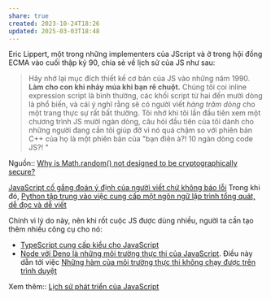 ```yaml
---
share: true
created: 2023-10-24T18:26
updated: 2025-03-03T18:48
---
```

Eric Lippert, một trong những implementers của JScript và ở trong hội đồng ECMA vào cuối thập kỷ 90, chia sẻ về lịch sử của JS như sau:
> Hãy nhớ lại mục đích thiết kế cơ bản của JS vào những năm 1990. **Làm cho con khỉ nhảy múa khi bạn rê chuột.** Chúng tôi coi inline expression script là bình thường, các khối script từ hai đến mười dòng là phổ biến, và cái ý nghĩ rằng sẽ có người viết *hàng trăm dòng* cho một trang thực sự rất bất thường. Tôi nhớ khi tôi lần đầu tiên xem một chương trình JS mười ngàn dòng, câu hỏi đầu tiên của tôi dành cho những người đang cần tôi giúp đỡ vì nó quá chậm so với phiên bản C++ của họ là một phiên bản của "bạn điên à?! 10 ngàn dòng code JS?! "

Nguồn:: [Why is Math.random() not designed to be cryptographically secure?](https://security.stackexchange.com/a/181623/94500)

[JavaScript cố gắng đoán ý định của người viết chứ không báo lỗi](./JavaScript%20c%E1%BB%91%20g%E1%BA%AFng%20%C4%91o%C3%A1n%20%C3%BD%20%C4%91%E1%BB%8Bnh%20c%E1%BB%A7a%20ng%C6%B0%E1%BB%9Di%20vi%E1%BA%BFt%20ch%E1%BB%A9%20kh%C3%B4ng%20b%C3%A1o%20l%E1%BB%97i.md)
Trong khi đó, [Python tập trung vào việc cung cấp một ngôn ngữ lập trình tổng quát, dễ đọc và dễ viết](./Python%20t%E1%BA%ADp%20trung%20v%C3%A0o%20vi%E1%BB%87c%20cung%20c%E1%BA%A5p%20m%E1%BB%99t%20ng%C3%B4n%20ng%E1%BB%AF%20l%E1%BA%ADp%20tr%C3%ACnh%20t%E1%BB%95ng%20qu%C3%A1t,%20d%E1%BB%85%20%C4%91%E1%BB%8Dc%20v%C3%A0%20d%E1%BB%85%20vi%E1%BA%BFt.md) 

Chính vì lý do này, nên khi rốt cuộc JS được dùng nhiều, người ta cần tạo thêm nhiều công cụ cho nó:
- [TypeScript cung cấp kiểu cho JavaScript](../../Ng%C3%B4n%20ng%E1%BB%AF%20ki%E1%BB%83u%20%C4%91%E1%BB%99ng/JavaScript/TypeScript/TypeScript%20cung%20c%E1%BA%A5p%20ki%E1%BB%83u%20cho%20JavaScript.md) 
- [Node với Deno là những môi trường thực thi của JavaScript](../../Ng%C3%B4n%20ng%E1%BB%AF%20ki%E1%BB%83u%20%C4%91%E1%BB%99ng/JavaScript/M%C3%B4i%20tr%C6%B0%E1%BB%9Dng%20th%E1%BB%B1c%20thi%20(runtime)/Node%20v%E1%BB%9Bi%20Deno%20l%C3%A0%20nh%E1%BB%AFng%20m%C3%B4i%20tr%C6%B0%E1%BB%9Dng%20th%E1%BB%B1c%20thi%20c%E1%BB%A7a%20JavaScript.md). Điều này dẫn tới việc [Những hàm của môi trường thực thi không chạy được trên trình duyệt](../../Ng%C3%B4n%20ng%E1%BB%AF%20ki%E1%BB%83u%20%C4%91%E1%BB%99ng/JavaScript/M%C3%B4i%20tr%C6%B0%E1%BB%9Dng%20th%E1%BB%B1c%20thi%20(runtime)/Nh%E1%BB%AFng%20h%C3%A0m%20c%E1%BB%A7a%20m%C3%B4i%20tr%C6%B0%E1%BB%9Dng%20th%E1%BB%B1c%20thi%20kh%C3%B4ng%20ch%E1%BA%A1y%20%C4%91%C6%B0%E1%BB%A3c%20tr%C3%AAn%20tr%C3%ACnh%20duy%E1%BB%87t.md)

Xem thêm:: [Lịch sử phát triển của JavaScript](../../Ng%C3%B4n%20ng%E1%BB%AF%20ki%E1%BB%83u%20%C4%91%E1%BB%99ng/JavaScript/L%E1%BB%8Bch%20s%E1%BB%AD%20ph%C3%A1t%20tri%E1%BB%83n%20c%E1%BB%A7a%20JavaScript.md)